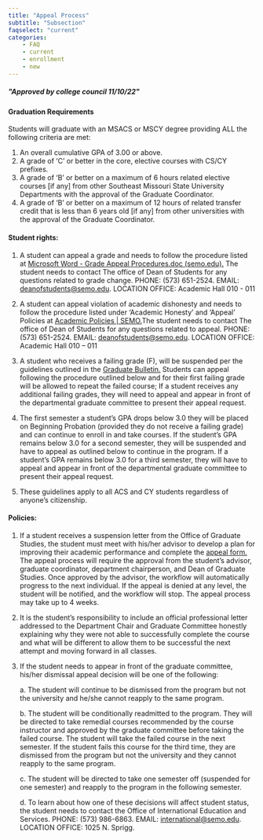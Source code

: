 ```yaml
---
title: "Appeal Process"
subtitle: "Subsection"
faqselect: "current"
categories:
    - FAQ
    - current
    - enrollment
    - new
---
```

##### "Approved by college council 11/10/22"

#### Graduation Requirements
Students will graduate with an MSACS or MSCY degree providing ALL the following criteria are met:

1. An overall cumulative GPA of 3.00 or above.
2. A grade of ‘C’ or better in the core, elective courses with CS/CY prefixes.
3. A grade of ‘B’ or better on a maximum of 6 hours related elective courses [if any] from other Southeast Missouri State
University Departments with the approval of the Graduate Coordinator.
4. A grade of ‘B’ or better on a maximum of 12 hours of related transfer credit that is less than 6 years old [if any] from other universities with the approval of the Graduate Coordinator.

#### Student rights:

1. A student can appeal a grade and needs to follow the procedure listed at <a href="{{site.baseurl}}/assets/studev_gradeappealprocedures_2012.pdf" target="blank">Microsoft Word - Grade Appeal Procedures.doc (semo.edu).</a> The student needs to contact The office of Dean of Students for any questions related to grade change. PHONE: (573) 651-2524. EMAIL:  <a href="mailto:deanofstudents@semo.edu">deanofstudents@semo.edu</a>. LOCATION OFFICE: Academic Hall 010 - 011

2. A student can appeal violation of academic dishonesty and needs to follow the procedure listed under ‘Academic Honesty’ and ‘Appeal’ Policies at <a  href="https://semo.edu/student-support/academic-support/registrar/bulletin/policies.html#academic-honesty" target="blank">Academic Policies | SEMO.</a>The student needs to contact The office of Dean of Students for any questions related to appeal. PHONE: (573) 651-2524. EMAIL:  <a href="mailto:deanofstudents@semo.edu">deanofstudents@semo.edu</a>. LOCATION OFFICE: Academic Hall 010 – 011

3. A student who receives a failing grade (F), will be suspended per the guidelines outlined in the <a  href="https://semo.edu/student-support/academic-support/registrar/bulletin/grad-bulletin.html" target="blank">Graduate Bulletin.</a> Students can appeal following the procedure outlined below and for their first failing grade will be allowed to repeat the failed course; If a student receives any additional failing grades, they will need to appeal and appear in front of the departmental graduate committee to present their appeal request.

4. The first semester a student’s GPA drops below 3.0 they will be placed on Beginning Probation (provided they do not receive a failing grade) and can continue to enroll in and take courses. If the student’s GPA remains below 3.0 for a second semester, they will be suspended and have to appeal as outlined below to continue in the program. If a student’s GPA remains below 3.0 for a third semester, they will have to appeal and appear in front of the departmental graduate committee to present their appeal request.
 
5. These guidelines apply to all ACS and CY students regardless of anyone’s citizenship.

#### Policies:

1. If a student receives a suspension letter from the Office of Graduate Studies, the student must meet with his/her advisor to develop a plan for improving their academic performance and complete the <a  href="https://app.smartsheet.com/b/form/3b6bd2ffed7645b6814159f31815097a" target="blank"> appeal form.</a> The appeal process will require the approval from the student’s advisor, graduate coordinator, department chairperson, and Dean of Graduate Studies. Once approved by the advisor, the workflow will automatically progress to the next individual. If the appeal is denied at any level, the student will be notified, and the workflow will stop. The appeal process may take up to 4 weeks.

2. It is the student’s responsibility to include an official professional letter addressed to the Department Chair and Graduate Committee honestly explaining why they were not able to successfully complete the course and what will be different to allow them to be successful the next attempt and moving forward in all classes.

3. If the student needs to appear in front of the graduate committee, his/her dismissal appeal decision will be one of the following:

    a. The student will continue to be dismissed from the program but not the university and he/she cannot reapply to the same program.

    b. The student will be conditionally readmitted to the program. They will be directed to take remedial courses recommended by the course instructor and approved by the graduate committee before taking the failed course. The student will take the failed course in the next semester. If the student fails this course for the third time, they are dismissed from the program but not the university and they cannot reapply to the same program.

    c. The student will be directed to take one semester off (suspended for one semester) and reapply to the program in the following semester.

    d. To learn about how one of these decisions will affect student status, the student needs to contact the Office of International Education and Services. PHONE: (573) 986-6863. EMAIL: international@semo.edu. LOCATION OFFICE: 1025 N. Sprigg.